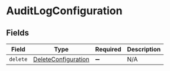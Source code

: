 # AuditLogConfiguration


## Fields

| Field                                                             | Type                                                              | Required                                                          | Description                                                       |
| ----------------------------------------------------------------- | ----------------------------------------------------------------- | ----------------------------------------------------------------- | ----------------------------------------------------------------- |
| `delete`                                                          | [DeleteConfiguration](../../models/shared/deleteconfiguration.md) | :heavy_minus_sign:                                                | N/A                                                               |